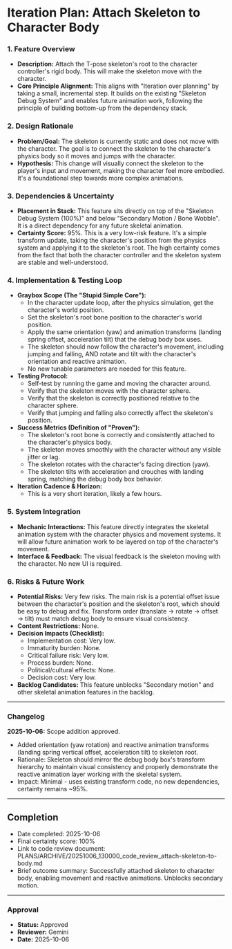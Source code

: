 # Iteration Plan: Attach Skeleton to Character Body

### 1. Feature Overview

*   **Description:** Attach the T-pose skeleton's root to the character controller's rigid body. This will make the skeleton move with the character.
*   **Core Principle Alignment:** This aligns with "Iteration over planning" by taking a small, incremental step. It builds on the existing "Skeleton Debug System" and enables future animation work, following the principle of building bottom-up from the dependency stack.

### 2. Design Rationale

*   **Problem/Goal:** The skeleton is currently static and does not move with the character. The goal is to connect the skeleton to the character's physics body so it moves and jumps with the character.
*   **Hypothesis:** This change will visually connect the skeleton to the player's input and movement, making the character feel more embodied. It's a foundational step towards more complex animations.

### 3. Dependencies & Uncertainty

*   **Placement in Stack:** This feature sits directly on top of the "Skeleton Debug System (100%)" and below "Secondary Motion / Bone Wobble". It is a direct dependency for any future skeletal animation.
*   **Certainty Score:** 95%. This is a very low-risk feature. It's a simple transform update, taking the character's position from the physics system and applying it to the skeleton's root. The high certainty comes from the fact that both the character controller and the skeleton system are stable and well-understood.

### 4. Implementation & Testing Loop

*   **Graybox Scope (The "Stupid Simple Core"):**
    *   In the character update loop, after the physics simulation, get the character's world position.
    *   Set the skeleton's root bone position to the character's world position.
    *   Apply the same orientation (yaw) and animation transforms (landing spring offset, acceleration tilt) that the debug body box uses.
    *   The skeleton should now follow the character's movement, including jumping and falling, AND rotate and tilt with the character's orientation and reactive animation.
    *   No new tunable parameters are needed for this feature.
*   **Testing Protocol:**
    *   Self-test by running the game and moving the character around.
    *   Verify that the skeleton moves with the character sphere.
    *   Verify that the skeleton is correctly positioned relative to the character sphere.
    *   Verify that jumping and falling also correctly affect the skeleton's position.
*   **Success Metrics (Definition of "Proven"):**
    *   The skeleton's root bone is correctly and consistently attached to the character's physics body.
    *   The skeleton moves smoothly with the character without any visible jitter or lag.
    *   The skeleton rotates with the character's facing direction (yaw).
    *   The skeleton tilts with acceleration and crouches with landing spring, matching the debug body box behavior.
*   **Iteration Cadence & Horizon:**
    *   This is a very short iteration, likely a few hours.

### 5. System Integration

*   **Mechanic Interactions:** This feature directly integrates the skeletal animation system with the character physics and movement systems. It will allow future animation work to be layered on top of the character's movement.
*   **Interface & Feedback:** The visual feedback is the skeleton moving with the character. No new UI is required.

### 6. Risks & Future Work

*   **Potential Risks:** Very few risks. The main risk is a potential offset issue between the character's position and the skeleton's root, which should be easy to debug and fix. Transform order (translate → rotate → offset → tilt) must match debug body to ensure visual consistency.
*   **Content Restrictions:** None.
*   **Decision Impacts (Checklist):**
    *   Implementation cost: Very low.
    *   Immaturity burden: None.
    *   Critical failure risk: Very low.
    *   Process burden: None.
    *   Political/cultural effects: None.
    *   Decision cost: Very low.
*   **Backlog Candidates:** This feature unblocks "Secondary motion" and other skeletal animation features in the backlog.

---

### Changelog

**2025-10-06:** Scope addition approved.
- Added orientation (yaw rotation) and reactive animation transforms (landing spring vertical offset, acceleration tilt) to skeleton root.
- Rationale: Skeleton should mirror the debug body box's transform hierarchy to maintain visual consistency and properly demonstrate the reactive animation layer working with the skeletal system.
- Impact: Minimal - uses existing transform code, no new dependencies, certainty remains ~95%.

---

## Completion

- Date completed: 2025-10-06
- Final certainty score: 100%
- Link to code review document: PLANS/ARCHIVE/20251006_130000_code_review_attach-skeleton-to-body.md
- Brief outcome summary: Successfully attached skeleton to character body, enabling movement and reactive animations. Unblocks secondary motion.

---

### Approval

- **Status:** Approved
- **Reviewer:** Gemini
- **Date:** 2025-10-06
